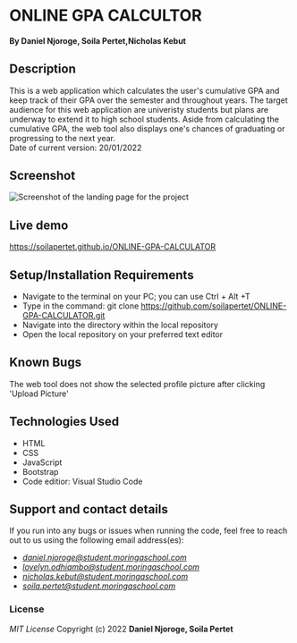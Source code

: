 # ONLINE GPA CALCULTOR

#### By **Daniel Njoroge, Soila Pertet,Nicholas Kebut**
## Description
This is a web application which calculates the user's cumulative GPA and keep track of their GPA over the semester and throughout years. The target audience for this web application are univeristy students but plans are underway to extend it to high school students. Aside from calculating the cumulative GPA, the web tool also displays one's chances of graduating or progressing to the next year.
</br>
Date of current version: 20/01/2022

## Screenshot
<img src="https://zippyimage.com/images/2022/01/20/53eaa789258b2bec4e05fdff9d8370e5.png" alt="Screenshot of the landing page for the project">

## Live demo
https://soilapertet.github.io/ONLINE-GPA-CALCULATOR
## Setup/Installation Requirements
* Navigate to the terminal on your PC; you can use Ctrl + Alt +T
* Type in the command: git clone https://github.com/soilapertet/ONLINE-GPA-CALCULATOR.git
* Navigate into the directory within the local repository
* Open the local repository on your preferred text editor
## Known Bugs
The web tool does not show the selected profile picture after clicking 'Upload Picture'
## Technologies Used
* HTML
* CSS
* JavaScript
* Bootstrap
* Code editior: Visual Studio Code
## Support and contact details
If you run into any bugs or issues when running the code, feel free to reach out to us using the following email address(es):
* <em>daniel.njoroge@student.moringaschool.com</em>
* <em>lovelyn.odhiambo@student.moringaschool.com</em>
* <em>nicholas.kebut@student.moringaschool.com</em>
* <em>soila.pertet@student.moringaschool.com</em> 
### License
*MIT License*
Copyright (c) 2022 **Daniel Njoroge, Soila Pertet**


